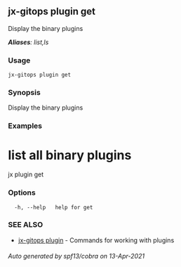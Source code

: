 ## jx-gitops plugin get

Display the binary plugins

***Aliases**: list,ls*

### Usage

```
jx-gitops plugin get
```

### Synopsis

Display the binary plugins

### Examples

  # list all binary plugins
  jx plugin get

### Options

```
  -h, --help   help for get
```

### SEE ALSO

* [jx-gitops plugin](jx-gitops_plugin.md)	 - Commands for working with plugins

###### Auto generated by spf13/cobra on 13-Apr-2021
